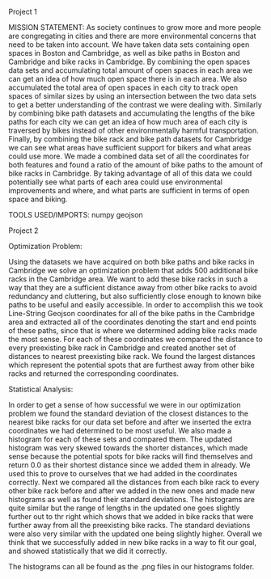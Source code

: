 Project 1

MISSION STATEMENT:
As society continues to grow more and more people are congregating in cities and there are more environmental concerns that need to be taken into account. We have taken data sets containing open spaces in Boston and Cambridge, as well as bike paths in Boston and Cambridge and bike racks in Cambridge. By combining the open spaces data sets and accumulating total amount of open spaces in each area we can get an idea of how much open space there is in each area. We also accumulated the total area of open spaces in each city to track open spaces of similar sizes by using an intersection between the two data sets to get a better understanding of the contrast we were dealing with. Similarly by combining bike path datasets and accumulating the lengths of the bike paths for each city we can get an idea of how much area of each city is traversed by bikes instead of other environmentally harmful transportation. Finally, by combining the bike rack and bike path datasets for Cambridge we can see what areas have sufficient support for bikers and what areas could use more. We made a combined data set of all the coordinates for both features and found a ratio of the amount of bike paths to the amount of bike racks in Cambridge. By taking advantage of all of this data we could potentially see what parts of each area could use environmental improvements and where, and what parts are sufficient in terms of open space and biking. 

TOOLS USED/IMPORTS:
numpy
geojson

Project 2

Optimization Problem:

Using the datasets we have acquired on both bike paths and bike racks in Cambridge we solve an optimization problem that adds 500 additional bike racks in the Cambridge area. We want to add these bike racks in such a way that they are a sufficient distance away from other bike racks to avoid redundancy and cluttering, but also sufficiently close enough to known bike paths to be useful and easily accessible. In order to accomplish this we took Line-String Geojson coordinates for all of the bike paths in the Cambridge area and extracted all of the coordinates denoting the start and end points of these paths, since that is where we determined adding bike racks made the most sense. For each of these coordinates we compared the distance to every preexisting bike rack in Cambridge and created another set of distances to nearest preexisting bike rack. We found the largest distances which represent the potential spots that are furthest away from other bike racks and returned the corresponding coordinates.

Statistical Analysis:

In order to get a sense of how successful we were in our optimization problem we found the standard deviation of the closest distances to the nearest bike racks for our data set before and after we inserted the extra coordinates we had determined to be most useful. We also made a histogram for each of these sets and compared them. The updated histogram was very skewed towards the shorter distances, which made sense because the potential spots for bike racks will find themselves and return 0.0 as their shortest distance since we added them in already. We used this to prove to ourselves that we had added in the coordinates correctly. Next we compared all the distances from each bike rack to every other bike rack before and after we added in the new ones and made new histograms as well as found their standard deviations. The histograms are quite similar but the range of lengths in the updated one goes slightly further out to thr right which shows that we added in bike racks that were further away from all the preexisting bike racks. The standard deviations were also very similar with the updated one being slightly higher. Overall we think that we successfully added in new bike racks in a way to fit our goal, and showed statistically that we did it correctly.

The histograms can all be found as the .png files in our histograms folder. 


